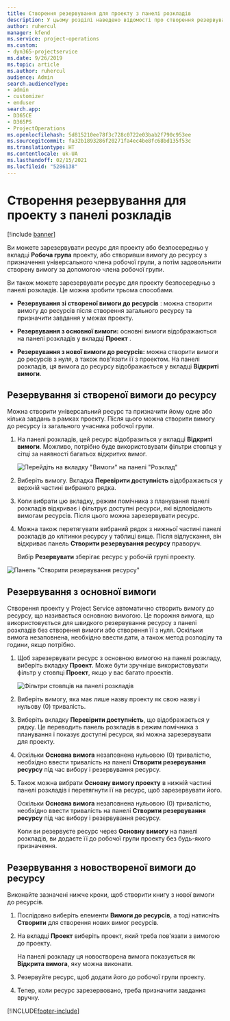 ```yaml
---
title: Створення резервування для проекту з панелі розкладів
description: У цьому розділі наведено відомості про створення резервування проекту з дошки розкладів.
author: ruhercul
manager: kfend
ms.service: project-operations
ms.custom:
- dyn365-projectservice
ms.date: 9/26/2019
ms.topic: article
ms.author: ruhercul
audience: Admin
search.audienceType:
- admin
- customizer
- enduser
search.app:
- D365CE
- D365PS
- ProjectOperations
ms.openlocfilehash: 5d815210ee78f3c728c0722e03bab2f790c953ee
ms.sourcegitcommit: fa32b1893286f20271fa4ec4be8fc68bd135f53c
ms.translationtype: HT
ms.contentlocale: uk-UA
ms.lasthandoff: 02/15/2021
ms.locfileid: "5286138"
---
```

# <a name="create-a-project-booking-from-the-schedule-board"></a>Створення резервування для проекту з панелі розкладів

[!include [banner](../includes/psa-now-project-operations.md)]

Ви можете зарезервувати ресурс для проекту або безпосередньо у вкладці **Робоча група** проекту, або створивши вимогу до ресурсу з призначення універсального члена робочої групи, а потім задовольнити створену вимогу за допомогою члена робочої групи.

Ви також можете зарезервувати ресурс для проекту безпосередньо з панелі розкладів. Це можна зробити трьома способами.

- **Резервування зі створеної вимоги до ресурсів** : можна створити вимогу до ресурсів після створення загального ресурсу та призначити завдання у межах проекту.

- **Резервування з основної вимоги:** основні вимоги відображаються на панелі розкладів у вкладці **Проект** . 

- **Резервування з нової вимоги до ресурсів:** можна створити вимоги до ресурсів з нуля, а також пов'язати її з проектом. На панелі розкладів, ця вимога до ресурсу відображається у вкладці **Відкриті вимоги**.

## <a name="book-from-a-generated-resource-requirement"></a>Резервування зі створеної вимоги до ресурсу

Можна створити універсальний ресурс та призначити йому одне або кілька завдань в рамках проекту. Після цього можна створити вимогу до ресурсу із загального учасника робочої групи. 

1.  На панелі розкладів, цей ресурс відобразиться у вкладці **Відкриті вимоги**. Можливо, потрібно буде використовувати фільтри стовпця у сітці за наявності багатьох відкритих вимог. 

    ![Перейдіть на вкладку "Вимоги" на панелі "Розклад"](media/FAQ-Project-Booking-Schedule-Board-1.png "Знімок екрана з таблиці резервувань та призначень")

2. Виберіть вимогу. Вкладка **Перевірити доступність** відображається у верхній частині вибраного рядка.
 
3. Коли вибрати цю вкладку, режим помічника з планування панелі розкладів відкриває і фільтрує доступні ресурси, які відповідають вимогам ресурсів. Після цього можна зарезервувати ресурс.

4. Можна також перетягувати вибраний рядок з нижньої частині панелі розкладів до клітинки ресурсу у таблиці вище. Після відпускання, він відкриває панель **Створити резервування ресурсу** праворуч.

    Вибір **Резервувати** зберігає ресурс у робочій групі проекту.

![Панель "Створити резервування ресурсу"](media/FAQ-Project-Booking-Schedule-Board-6.png "")
 

## <a name="book-from-the-primary-requirement"></a>Резервування з основної вимоги

Створення проекту у Project Service автоматично створить вимогу до ресурсу, що називається основною вимогою. Це порожня вимога, що використовується для швидкого резервування ресурсу з панелі розкладів без створення вимоги або створення її з нуля. Оскільки вимога незаповнена, необхідно ввести дати, а також метод розподілу та години, якщо потрібно. 

1. Щоб зарезервувати ресурс з основною вимогою на панелі розкладу, виберіть вкладку **Проект**. Може бути зручніше використовувати фільтр у стовпці **Проект**, якщо у вас багато проектів.

   ![Фільтри стовпців на панелі розкладів](media/FAQ-Project-Booking-Schedule-Board-2.png "Знімок екрана з таблиці резервувань та призначень")

2. Виберіть вимогу, яка має лише назву проекту як свою назву і нульову (0) тривалість.

3. Виберіть вкладку **Перевірити доступність**, що відображається у рядку. Це переводить панель розкладів в режим помічника з планування і показує доступні ресурси, які можна зарезервувати для проекту.

4. Оскільки **Основна вимога** незаповнена нульовою (0) тривалістю, необхідно ввести тривалість на панелі **Створити резервування ресурсу** під час вибору і резервування ресурсу.

5. Також можна вибрати **Основну вимогу проекту** в нижній частині панелі розкладів і перетягнути її на ресурс, щоб зарезервувати його.
 
    Оскільки **Основна вимога** незаповнена нульовою (0) тривалістю, необхідно ввести тривалість на панелі **Створити резервування ресурсу** під час вибору і резервування ресурсу.
 
    Коли ви резервуєте ресурс через **Основну вимогу** на панелі розкладів, ви додаєте її до робочої групи проекту без будь-якого призначення.
 
## <a name="book-from-a-new-resource-requirement"></a>Резервування з новоствореної вимоги до ресурсу
Виконайте зазначені нижче кроки, щоб створити книгу з нової вимоги до ресурсів. 

1. Послідовно виберіть елементи **Вимоги до ресурсів**, а тоді натисніть **Створити** для створення нових вимог ресурсів.

2. На вкладці **Проект** виберіть проект, який треба пов'язати з вимогою до проекту.
 
    На панелі розкладу ця новостворена вимога показується як **Відкрита вимога**, яку можна виконати.

3. Резервуйте ресурс, щоб додати його до робочої групи проекту.

4. Тепер, коли ресурс зарезервовано, треба призначити завдання вручну.



[!INCLUDE[footer-include](../includes/footer-banner.md)]